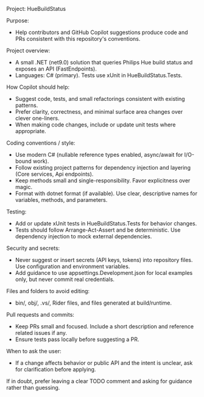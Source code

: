 Project: HueBuildStatus

Purpose:
- Help contributors and GitHub Copilot suggestions produce code and PRs consistent with this repository's conventions.

Project overview:
- A small .NET (net9.0) solution that queries Philips Hue build status and exposes an API (FastEndpoints).
- Languages: C# (primary). Tests use xUnit in HueBuildStatus.Tests.

How Copilot should help:
- Suggest code, tests, and small refactorings consistent with existing patterns.
- Prefer clarity, correctness, and minimal surface area changes over clever one-liners.
- When making code changes, include or update unit tests where appropriate.

Coding conventions / style:
- Use modern C# (nullable reference types enabled, async/await for I/O-bound work).
- Follow existing project patterns for dependency injection and layering (Core services, Api endpoints).
- Keep methods small and single-responsibility. Favor explicitness over magic.
- Format with dotnet format (if available). Use clear, descriptive names for variables, methods, and parameters.

Testing:
- Add or update xUnit tests in HueBuildStatus.Tests for behavior changes.
- Tests should follow Arrange-Act-Assert and be deterministic. Use dependency injection to mock external dependencies.

Security and secrets:
- Never suggest or insert secrets (API keys, tokens) into repository files. Use configuration and environment variables.
- Add guidance to use appsettings.Development.json for local examples only, but never commit real credentials.

Files and folders to avoid editing:
- bin/, obj/, .vs/, Rider files, and files generated at build/runtime.

Pull requests and commits:
- Keep PRs small and focused. Include a short description and reference related issues if any.
- Ensure tests pass locally before suggesting a PR.

When to ask the user:
- If a change affects behavior or public API and the intent is unclear, ask for clarification before applying.

If in doubt, prefer leaving a clear TODO comment and asking for guidance rather than guessing.